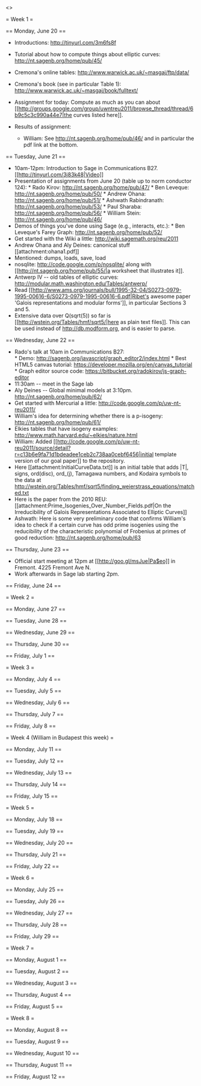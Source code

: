 <<TableOfContents>>

= Week 1 =

== Monday, June 20 ==

  * Introductions: http://tinyurl.com/3m6fs8f

  * Tutorial about how to compute things about elliptic curves:  http://nt.sagenb.org/home/pub/45/

  * Cremona's online tables: http://www.warwick.ac.uk/~masgaj/ftp/data/
  
  * Cremona's book (see in particular Table 1): http://www.warwick.ac.uk/~masgaj/book/fulltext/

  * Assignment for today:  Compute as much as you can about [[http://groups.google.com/group/uwntreu2011/browse_thread/thread/6b9c5c3c990a44e7|the curves listed here]].

  * Results of assignment:
       * William: See http://nt.sagenb.org/home/pub/46/ and in particular the pdf link at the bottom.


== Tuesday, June 21 ==

  * 10am-12pm: Introduction to Sage in Communications B27.   [[http://tinyurl.com/3j83k48|Video]]
  * Presentation of assignments from June 20 (table up to norm conductor 124):
        * Rado Kirov: http://nt.sagenb.org/home/pub/47/
        * Ben Leveque: http://nt.sagenb.org/home/pub/50/
        * Andrew Ohana: http://nt.sagenb.org/home/pub/51/
        * Ashwath Rabindranath: http://nt.sagenb.org/home/pub/53/
        * Paul Sharaba: http://nt.sagenb.org/home/pub/56/
        * William Stein: http://nt.sagenb.org/home/pub/46/
  * Demos of things you've done using Sage (e.g., interacts, etc.):
        * Ben Leveque's Farey Graph: http://nt.sagenb.org/home/pub/52/
  * Get started with the Wiki a little: http://wiki.sagemath.org/reu/2011
  * Andrew Ohana and Aly Deines: canonical stuff [[attachment:ohana1.pdf]]
  * Mentioned: dumps, loads, save, load
  * nosqlite: http://code.google.com/p/nosqlite/ along with [[http://nt.sagenb.org/home/pub/55/|a worksheet that illustrates it]].
  * Antwerp IV -- old tables of elliptic curves: http://modular.math.washington.edu/Tables/antwerp/
  * Read [[http://www.ams.org/journals/bull/1995-32-04/S0273-0979-1995-00616-6/S0273-0979-1995-00616-6.pdf|Ribet's awesome paper 'Galois representations and modular forms']], in particular Sections 3 and 5.
  * Extensive data over Q(sqrt(5)) so far is [[http://wstein.org/Tables/hmf/sqrt5/|here as plain text files]].  This can be used instead of http://db.modform.org, and is easier to parse.

== Wednesday, June 22 ==
  * Rado's talk at 10am in Communications B27:   
           * Demo: http://sagenb.org/javascript/graph_editor2/index.html
           * Best HTML5 canvas tutorial:  https://developer.mozilla.org/en/canvas_tutorial
           * Graph editor source code: https://bitbucket.org/radokirov/js-graph-editor
  * 11:30am -- meet in the Sage lab
  * Aly Deines -- Global minimal models at 3:10pm. http://nt.sagenb.org/home/pub/62/
  * Get started with Mercurial a little: http://code.google.com/p/uw-nt-reu2011/
  * William's idea for determining whether there is a p-isogeny: http://nt.sagenb.org/home/pub/61/
  * Elkies tables that have isogeny examples: http://www.math.harvard.edu/~elkies/nature.html
  * William: Added [[http://code.google.com/p/uw-nt-reu2011/source/detail?r=c13b6e9fa71d1bdeadee1ceb2c738aa0cebf6456|initial template version of our goal paper]] to the repository. 
  * Here [[attachment:InitialCurveData.txt]] is an initial table that adds |T|, signs, ord(disc), ord_(j), Tamagawa numbers, and Kodaira symbols to the data at http://wstein.org/Tables/hmf/sqrt5/finding_weierstrass_equations/matched.txt
  * Here is the paper from the 2010 REU: [[attachment:Prime_Isogenies_Over_Number_Fields.pdf|On the Irreducibility of Galois Representations Associated to Elliptic Curves]]
  * Ashwath: Here is some very preliminary code that confirms William's idea to check if a certain curve has odd prime isogenies using the reducibility of the characteristic polynomial of Frobenius at primes of good reduction: http://nt.sagenb.org/home/pub/63
 
== Thursday, June 23 ==
  * Official start meeting at 12pm at [[http://goo.gl/msJue|Pa$eo]] in Fremont. 4225 Fremont Ave N. 
  * Work afterwards in Sage lab starting 2pm. 

== Friday, June 24 ==

= Week 2 =

== Monday, June 27 ==

== Tuesday, June 28 ==

== Wednesday, June 29 ==

== Thursday, June 30 ==

== Friday, July 1 ==

= Week 3 =

== Monday, July 4 ==

== Tuesday, July 5 ==

== Wednesday, July 6 ==

== Thursday, July 7 ==

== Friday, July 8 ==

= Week 4 (William in Budapest this week) =

== Monday, July 11 ==

== Tuesday, July 12 ==

== Wednesday, July 13 ==

== Thursday, July 14 ==

== Friday, July 15 ==


= Week 5 =

== Monday, July 18 ==

== Tuesday, July 19 ==

== Wednesday, July 20 ==

== Thursday, July 21 ==

== Friday, July 22 ==

= Week 6 =

== Monday, July 25 ==

== Tuesday, July 26 ==

== Wednesday, July 27 ==

== Thursday, July 28 ==

== Friday, July 29 ==


= Week 7 =

== Monday, August 1 ==

== Tuesday, August 2 ==

== Wednesday, August 3 ==

== Thursday, August 4 ==

== Friday, August 5 ==


= Week 8 =

== Monday, August 8 ==

== Tuesday, August 9 ==

== Wednesday, August 10 ==

== Thursday, August 11 ==

== Friday, August 12 ==
 
